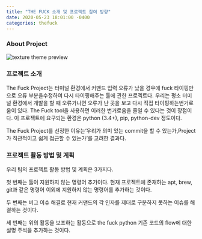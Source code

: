```yaml
---
title: "THE FUCK 소개 및 프로젝트 참여 방향"
date: 2020-05-23 18:01:00 -0400
categories: thefuck
---
```


### About Project

![texture theme preview](https://raw.githubusercontent.com/nvbn/thefuck/master/example.gif)


### 프로젝트 소개

The Fuck Project는 터미널 환경에서 커맨드 입력 오류가 났을 경우에 fuck 타이핑만으로 오류 부분을수정하여 다시 타이핑해주는 툴에 관한 프로젝트다.
우리는 평소 터미널 환경에서 개발을 할 때 오류가나면 오류가 난 곳을 보고 다시 직접 타이핑하는번거로움이 있다.
The Fuck tool을 사용하면 이러한 번거로움을 줄일 수 있다는 것이 장점이다.
이 프로젝트에 요구되는 환경은 python (3.4+), pip, python-dev 정도이다.

The Fuck Project를 선정한 이유는‘우리가 의미 있는 commit을 할 수 있는가,Project가 직관적이고 쉽게 접근할 수 있는가’를 고려한 결과다.


### 프로젝트 활동 방법 및 계획 

우리 팀의 프로젝트 활동 방법 및 계획은 3가지다.

첫 번째는 툴이 지원하지 않는 명령어 추가이다.
현재 프로젝트에 존재하는 apt, brew, git과 같은 명령어 이외에 지원하지 않는 명령어를 추가하는 것이다.

두 번째는 버그 이슈 해결로 현재 커맨드의 각 인자를 제대로 구분하지 못하는 이슈를 해결하는 것이다.

세 번째는 위의 활동을 보조하는 활동으로 the fuck python 기존 코드의 flow에 대한 설명 주석을 추가하는 것이다.

